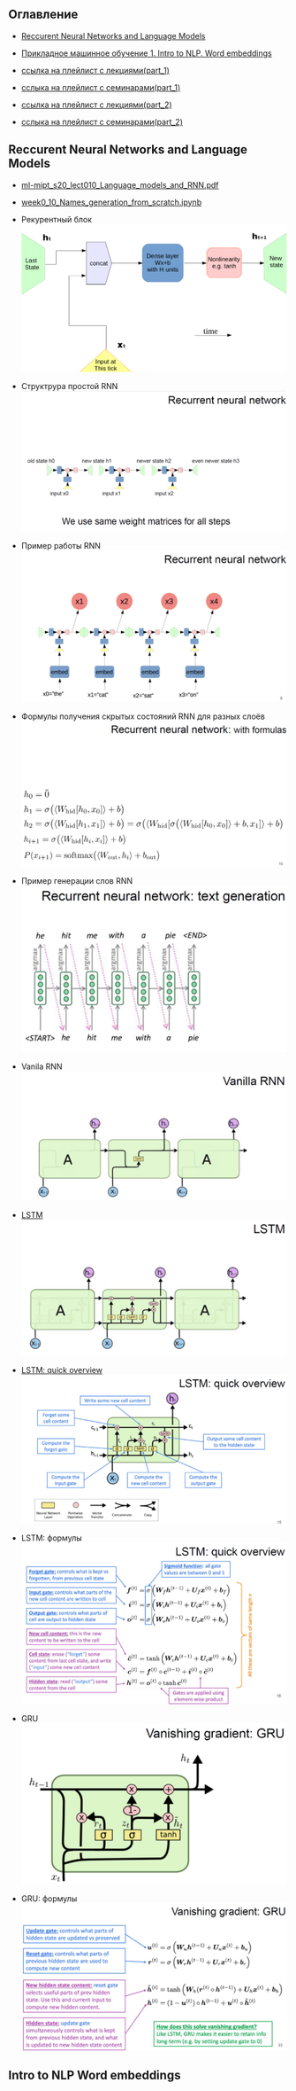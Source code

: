 ## Оглавление

- [Reccurent Neural Networks and Language Models](#Reccurent-Neural-Networks-and-Language-Models)
- [Прикладное машинное обучение 1. Intro to NLP. Word embeddings](#Intro-to-NLP-Word-embeddings)


- [ссылка на плейлист с лекциями(part_1)](https://www.youtube.com/playlist?list=PL4_hYwCyhAvZyW6qS58x4uElZgAkMVUvj)
- [сслыка на плейлист с семинарами(part_1)](https://www.youtube.com/playlist?list=PL4_hYwCyhAvYPOWn6e44RKxEfRWEsPA1z)


- [ссылка на плейлист с лекциями(part_2)](https://www.youtube.com/playlist?list=PL4_hYwCyhAvY7k32D65q3xJVo8X8dc3Ye)
- [сслыка на плейлист с семинарами(part_2)](https://www.youtube.com/playlist?list=PL4_hYwCyhAvZLp0CTIDVQr9FtDR_7DaUr)


## Reccurent Neural Networks and Language Models

- [ml-mipt_s20_lect010_Language_models_and_RNN.pdf](week0_10_RNN_and_Language_models/ml-mipt_s20_lect010_Language_models_and_RNN.pdf)
- [week0_10_Names_generation_from_scratch.ipynb](week0_10_RNN_and_Language_models/week0_10_Names_generation_from_scratch.ipynb)


- Рекурентный блок
![](for_readme/week0_10_RNN_and_Language_models/1.png)
- Структрура простой RNN
![](for_readme/week0_10_RNN_and_Language_models/2.png)
- Пример работы RNN
![](for_readme/week0_10_RNN_and_Language_models/3.png)
- Формулы получения скрытых состояний RNN для разных слоёв
![](for_readme/week0_10_RNN_and_Language_models/4.png)
- Пример генерации слов RNN
![](for_readme/week0_10_RNN_and_Language_models/5.png)
- Vanila RNN
![](for_readme/week0_10_RNN_and_Language_models/6.png)
- [LSTM](https://colah.github.io/posts/2015-08-Understanding-LSTMs/)
![](for_readme/week0_10_RNN_and_Language_models/7.png)
- [LSTM: quick overview](http://web.stanford.edu/class/cs224n/slides/cs224n-2019-lecture07-fancy-rnn.pdf)
![](for_readme/week0_10_RNN_and_Language_models/8.png)
- LSTM: формулы
![](for_readme/week0_10_RNN_and_Language_models/9.png)
- GRU
![](for_readme/week0_10_RNN_and_Language_models/10.png)
- GRU: формулы
![](for_readme/week0_10_RNN_and_Language_models/11.png)


## Intro to NLP Word embeddings

